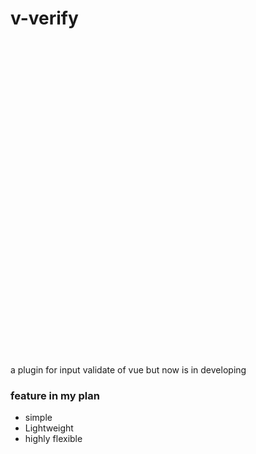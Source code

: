 # v-verify

<svg width="100%" height="100%" viewBox="0 0 300 300"
     stroke="black" stroke-width="1"
     xmlns="http://www.w3.org/2000/svg">

  <path d="M 125 281.25 L 25 106.25 L 75 106.25 L 125 193.75 L 175 106.25 L 225 106.25 z"
        fill="#41B883" stroke="none" stroke-width="0" />
  <path d="M 125 193.75 100 149.945 175 18.75 275 193.75 225 193.75 175 106.25" fill="#35495E" stroke="none" stroke-width="0"/>
</svg>

a plugin for input validate of vue but now is in developing

### feature in my plan
 - simple
 - Lightweight
 - highly flexible
